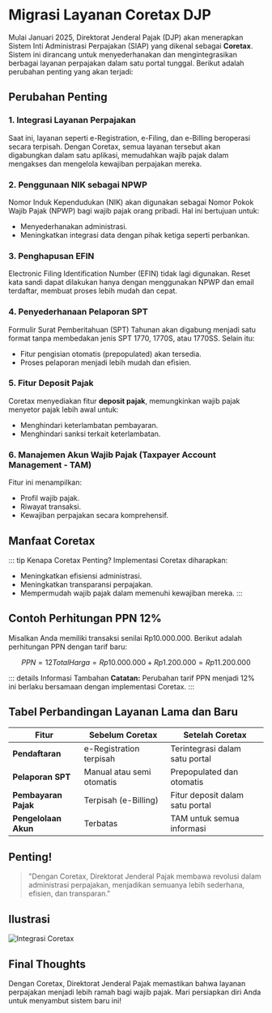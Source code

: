 # Migrasi Layanan Coretax DJP

Mulai Januari 2025, Direktorat Jenderal Pajak (DJP) akan menerapkan Sistem Inti Administrasi Perpajakan (SIAP) yang dikenal sebagai **Coretax**. Sistem ini dirancang untuk menyederhanakan dan mengintegrasikan berbagai layanan perpajakan dalam satu portal tunggal. Berikut adalah perubahan penting yang akan terjadi:

## Perubahan Penting

### 1. Integrasi Layanan Perpajakan
Saat ini, layanan seperti e-Registration, e-Filing, dan e-Billing beroperasi secara terpisah. Dengan Coretax, semua layanan tersebut akan digabungkan dalam satu aplikasi, memudahkan wajib pajak dalam mengakses dan mengelola kewajiban perpajakan mereka.

### 2. Penggunaan NIK sebagai NPWP
Nomor Induk Kependudukan (NIK) akan digunakan sebagai Nomor Pokok Wajib Pajak (NPWP) bagi wajib pajak orang pribadi. Hal ini bertujuan untuk:
- Menyederhanakan administrasi.
- Meningkatkan integrasi data dengan pihak ketiga seperti perbankan.

### 3. Penghapusan EFIN
Electronic Filing Identification Number (EFIN) tidak lagi digunakan. Reset kata sandi dapat dilakukan hanya dengan menggunakan NPWP dan email terdaftar, membuat proses lebih mudah dan cepat.

### 4. Penyederhanaan Pelaporan SPT
Formulir Surat Pemberitahuan (SPT) Tahunan akan digabung menjadi satu format tanpa membedakan jenis SPT 1770, 1770S, atau 1770SS. Selain itu:
- Fitur pengisian otomatis (prepopulated) akan tersedia.
- Proses pelaporan menjadi lebih mudah dan efisien.

### 5. Fitur Deposit Pajak
Coretax menyediakan fitur **deposit pajak**, memungkinkan wajib pajak menyetor pajak lebih awal untuk:
- Menghindari keterlambatan pembayaran.
- Menghindari sanksi terkait keterlambatan.

### 6. Manajemen Akun Wajib Pajak (Taxpayer Account Management - TAM)
Fitur ini menampilkan:
- Profil wajib pajak.
- Riwayat transaksi.
- Kewajiban perpajakan secara komprehensif.

## Manfaat Coretax

::: tip Kenapa Coretax Penting?
Implementasi Coretax diharapkan:
- Meningkatkan efisiensi administrasi.
- Meningkatkan transparansi perpajakan.
- Mempermudah wajib pajak dalam memenuhi kewajiban mereka.
:::

## Contoh Perhitungan PPN 12%
Misalkan Anda memiliki transaksi senilai Rp10.000.000. Berikut adalah perhitungan PPN dengan tarif baru:

```math
PPN = 12% \times 10.000.000 = Rp1.200.000
Total Harga = Rp10.000.000 + Rp1.200.000 = Rp11.200.000
```

::: details Informasi Tambahan
**Catatan:** Perubahan tarif PPN menjadi 12% ini berlaku bersamaan dengan implementasi Coretax.
:::

## Tabel Perbandingan Layanan Lama dan Baru

| Fitur                      | Sebelum Coretax                 | Setelah Coretax                 |
|----------------------------|----------------------------------|----------------------------------|
| **Pendaftaran**            | e-Registration terpisah         | Terintegrasi dalam satu portal  |
| **Pelaporan SPT**          | Manual atau semi otomatis       | Prepopulated dan otomatis       |
| **Pembayaran Pajak**       | Terpisah (e-Billing)            | Fitur deposit dalam satu portal |
| **Pengelolaan Akun**       | Terbatas                        | TAM untuk semua informasi       |

## Penting!
> "Dengan Coretax, Direktorat Jenderal Pajak membawa revolusi dalam administrasi perpajakan, menjadikan semuanya lebih sederhana, efisien, dan transparan."

## Ilustrasi
![Integrasi Coretax](https://www.shutterstock.com/image-photo/bontang-kalimantan-timur-indonesia-january-260nw-2568269819.jpg)

## Final Thoughts

Dengan Coretax, Direktorat Jenderal Pajak memastikan bahwa layanan perpajakan menjadi lebih ramah bagi wajib pajak. Mari persiapkan diri Anda untuk menyambut sistem baru ini!